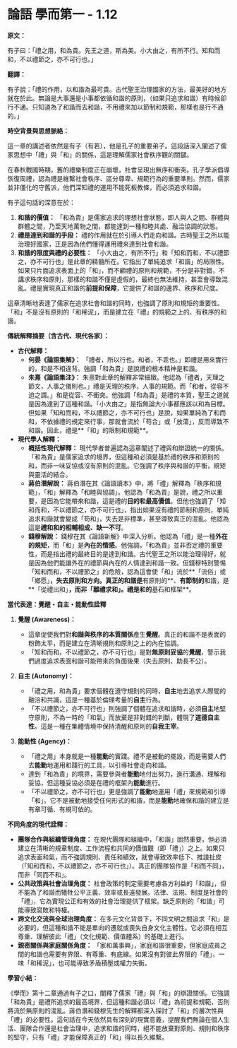 # 論語 學而第一 - 1.12

**原文：**

有子曰：「禮之用，和為貴。先王之道，斯為美。小大由之，有所不行。知和而和，不以禮節之，亦不可行也。」

**翻譯：**

有子說：「禮的作用，以和諧為最可貴。古代聖王治理國家的方法，最美好的地方就在於此。無論是大事還是小事都依循和諧的原則，（如果只追求和諧）有時候卻行不通。只知道為了和諧而去和諧，不用禮來加以節制和規範，那樣也是行不通的。」

**時空背景與思想脈絡：**

這一章的講述者依然是有子（有若），他是孔子的重要弟子。這段話深入闡述了儒家思想中「禮」與「和」的關係，這是理解儒家社會秩序觀的關鍵。

在春秋戰國時期，舊的禮樂制度正在崩壞，社會呈現出無序和衝突。孔子學派倡導恢復周禮，認為禮是維繫社會秩序、區分尊卑、規範行為的重要準則。然而，儒家並非僵化的守舊派，他們深知禮的運用不能死板教條，而必須追求和諧。

有子這句話的深意在於：
1.  **和諧的價值：** 「和為貴」是儒家追求的理想社會狀態，即人與人之間、群體與群體之間，乃至天地萬物之間，都能達到一種和睦共處、融洽協調的狀態。
2.  **禮是達到和諧的手段：** 禮的作用就在於引導人們走向和諧。古時聖王之所以能治理好國家，正是因為他們懂得運用禮來達到社會和諧。
3.  **和諧的限度與禮的必要性：** 「小大由之，有所不行」和「知和而和，不以禮節之，亦不可行也」是此章的精髓所在。它指出了單純追求「和諧」的局限性。如果只片面追求表面上的「和」，而不顧禮的原則和規範，不分是非對錯，不講求秩序和原則，那樣的和諧不僅是虛假的，最終也無法維持，甚至會導致混亂。禮是實現真正和諧的**前提和保障**，它提供了和諧的邊界、秩序和尺度。

這章清晰地表達了儒家在追求社會和諧的同時，也強調了原則和規矩的重要性。「和」不是沒有原則的「和稀泥」，而是建立在「禮」的規範之上的、有秩序的和諧。

**傳統解釋摘要（含古代、現代各家）：**

*   **古代解釋：**
    *   **何晏《論語集解》：** 「禮者，所以行也。和者，不乖也。」即禮是用來實行的，和是不相違背。強調「和為貴」是說禮的根本精神是和諧。
    *   **朱熹《論語集注》：** 朱熹對此章的解釋非常細緻。他認為「禮者，天理之節文，人事之儀則也。」禮是天理的秩序，人事的規範。而「和者，從容不迫之謂。」和是從容、不衝突。他強調「和為貴」是禮的本質，聖王之道就是因為達到了這種和諧。「小大由之」是指無論大小事都應該以和為目標。但如果「知和而和，不以禮節之，亦不可行也」是說，如果單純為了和而和，不依據禮的規定來行事，那就會流於「苟合」或「放蕩」，反而導致不和諧。因此，禮是**「和」的限制和規範**。
*   **現代學人解釋：**
    *   **概括性現代解釋：** 現代學者普遍認為這章闡述了禮與和辯證統一的關係。「和為貴」是儒家追求的境界，但這種和必須是基於禮的秩序和原則的和，而非一味妥協或沒有原則的混亂。它強調了秩序與和諧的平衡，規矩與靈活的結合。
    *   **蔣伯潛解說：** 蔣伯潛在其《論語讀本》中，將「禮」解釋為「秩序和規範」，「和」解釋為「和睦與協調」。他認為「和為貴」是說，禮之所以重要，是因為它能帶來和諧，這是禮的**目的和最高價值**。但他也強調了「知和而和，不以禮節之，亦不可行也」，指出如果沒有禮的節制和原則，單純追求和諧就會變成「苟和」，失去是非標準，甚至導致真正的混亂。他認為這是**禮和和的相輔相成、缺一不可**。
    *   **錢穆解說：** 錢穆在其《論語新解》中深入分析。他認為「禮」是一種**外在的規矩**，而「和」是**內在的情感**。他強調，「和為貴」並非否定禮的重要性，而是指出禮的最終目的是達到和諧。古代聖王之所以能治理得好，就是因為他們能讓外在的禮節與內在的人情達到和諧一致。但錢穆特別警惕「知和而和，不以禮節之」的危險，認為這會使「和」流於**「流俗」或「鄉愿」**，失去原則和方向。真正的和諧是**有原則的**、**有節制的**和諧，是**「從禮出和」**，而非「離禮求和」。禮是和的**基石和框架**。

**當代表達：覺醒・自主・能動性詮釋**

1.  **覺醒 (Awareness)：**
    *   這章促使我們對**和諧與秩序的本質關係**產生**覺醒**。真正的和諧不是表面的粉飾太平，而是建立在清晰規則和原則之上的內在協調。
    *   「知和而和，不以禮節之，亦不可行也」是對**無原則妥協**的**覺醒**，警示我們過度追求表面和諧可能帶來的負面後果（失去原則、助長不公）。

2.  **自主 (Autonomy)：**
    *   「禮之用，和為貴」要求個體在遵守規則的同時，**自主**地去追求人際間的融洽和共識，這是一種基於倫理考量的**自主**行為。
    *   「不以禮節之，亦不可行也」則強調了個體在追求和諧時，必須**自主**地堅守原則，不為一時的「和氣」而放棄是非對錯的判斷，體現了**道德自主性**。這是一種在集體情境中保持清醒和原則的**自我主宰**。

3.  **能動性 (Agency)：**
    *   「禮之用」本身就是一種**能動**的實踐。禮不是被動的擺設，而是需要人們去**能動**地運用和踐行的工具，以引導社會走向和諧。
    *   達到「和為貴」的境界，需要參與者**能動**地付出努力，進行溝通、理解和妥協，但這種妥協必須是在禮的框架內**能動**進行。
    *   「不以禮節之，亦不可行也」更是強調了**能動**地運用「禮」來規範和引導「和」。它不是被動地接受任何形式的和諧，而是**能動**地確保和諧的建立是有章可循、有規可依的。

**不同角度的現代詮釋：**

*   **團隊合作與組織管理角度：** 在現代團隊和組織中，「和諧」固然重要，但必須建立在清晰的規章制度、工作流程和共同的價值觀（即「禮」）之上。如果只追求表面和氣，而不強調規則、責任和績效，就會導致效率低下、推諉扯皮（「知和而和，不以禮節之，亦不可行也」）。真正的團隊協作是「和而不同」，而非「同而不和」。
*   **公共政策與社會治理角度：** 社會政策的制定需要考慮各方利益的「和諧」，但不能為了和諧而犧牲公平正義、效率或長遠發展。法律、法規、制度是社會的「禮」，它為實現公正和有效的社會治理提供了框架。缺乏原則的「和諧」可能導致腐敗和特權。
*   **跨文化交流與全球治理角度：** 在多元文化背景下，不同文明之間追求「和」是必要的，但這種和諧不能是單向的遷就或喪失自身文化主體性。它必須在相互尊重、理解彼此「禮」（文化規範、價值體系）的基礎上進行。
*   **親密關係與家庭關係角度：** 「家和萬事興」，家庭和諧很重要，但家庭成員之間的和諧也需要有界限、有尊重、有底線。如果沒有對彼此界限的「禮」，一味「和稀泥」，也可能導致矛盾積壓或權力失衡。

**學習小結：**

《學而》第十二章通過有子之口，闡釋了儒家「禮」與「和」的辯證關係。它強調「和為貴」是禮所追求的最高境界，但這種和諧必須以「禮」為前提和規範，否則將流於無原則的混亂。蔣伯潛和錢穆先生的解釋都深入探討了「和」的層次性與「禮」的必要性。這句話在今天依然具有深刻的現實意義，提醒我們無論在個人生活、團隊合作還是社會治理中，追求和諧的同時，絕不能放棄對原則、規則和秩序的堅守，只有「禮」才能保障真正的「和」得以長久維繫。